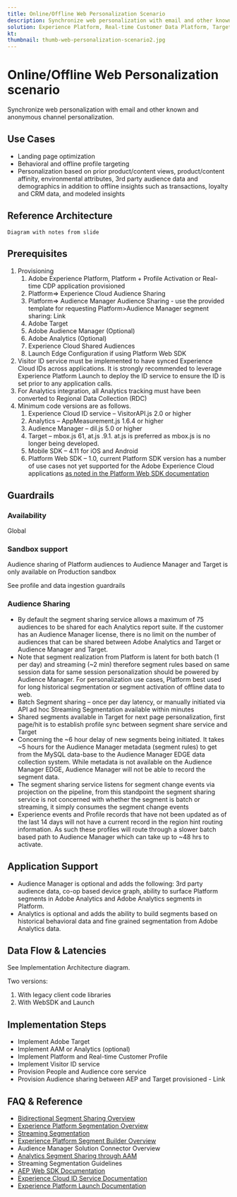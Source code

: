 ```yaml
---
title: Online/Offline Web Personalization Scenario
description: Synchronize web personalization with email and other known and anonymous channel personalization.
solution: Experience Platform, Real-time Customer Data Platform, Target, Audience Manager, Analytics, Experience Cloud Services, Data Collection
kt: 
thumbnail: thumb-web-personalization-scenario2.jpg
---
```


# Online/Offline Web Personalization scenario

Synchronize web personalization with email and other known and anonymous channel personalization.

## Use Cases

* Landing page optimization
* Behavioral and offline profile targeting
* Personalization based on prior product/content views, product/content affinity, environmental attributes, 3rd party audience data and demographics in addition to offline insights such as transactions, loyalty and CRM data, and modeled insights

## Reference Architecture

    Diagram with notes from slide

## Prerequisites

1. Provisioning
    1. Adobe Experience Platform, Platform + Profile Activation or Real-time CDP application provisioned
    1. Platform=> Experience Cloud Audience Sharing
    1. Platform=> Audience Manager Audience Sharing - use the provided template for requesting Platform>Audience Manager segment sharing: Link
    1. Adobe Target
    1. Adobe Audience Manager (Optional)
    1. Adobe Analytics (Optional)
    1. Experience Cloud Shared Audiences
    1. Launch Edge Configuration if using Platform Web SDK
1. Visitor ID service must be implemented to have synced Experience Cloud IDs across applications. It is strongly recommended to leverage Experience Platform Launch to deploy the ID service to ensure the ID is set prior to any application calls.
1. For Analytics integration, all Analytics tracking must have been converted to Regional Data Collection (RDC)
1. Minimum code versions are as follows.
    1. Experience Cloud ID service – VisitorAPI.js 2.0 or higher
    1. Analytics – AppMeasurement.js 1.6.4 or higher
    1. Audience Manager – dil.js 5.0 or higher
    1. Target – mbox.js 61, at.js .9.1. at.js is preferred as mbox.js is no longer being developed.
    1. Mobile SDK – 4.11 for iOS and Android
    1. Platform Web SDK – 1.0, current Platform SDK version has a number of use cases not yet supported for the Adobe Experience Cloud applications [as noted in the Platform Web SDK documentation](https://experienceleague.adobe.com/docs/experience-platform/edge/home.html) 

## Guardrails

### Availability

Global

### Sandbox support

Audience sharing of Platform audiences to Audience Manager and Target is only available on Production sandbox

See profile and data ingestion guardrails

### Audience Sharing

* By default the segment sharing service allows a maximum of 75 audiences to be shared for each Analytics report suite. If the customer has an Audience Manager license, there is no limit on the number of audiences that can be shared between Adobe Analytics and Target or Audience Manager and Target.
* Note that segment realization from Platform is latent for both batch (1 per day) and streaming (~2 min) therefore segment rules based on same session data for same session personalization should be powered by Audience Manager. For personalization use cases, Platform best used for long historical segmentation or segment activation of offline data to web.
* Batch Segment sharing – once per day latency, or manually initiated via API ad hoc Streaming Segmentation available within minutes
* Shared segments available in Target for next page personalization, first page/hit is to establish profile sync between segment share service and Target
* Concerning the ~6 hour delay of new segments being initiated. It takes ~5 hours for the Audience Manager metadata (segment rules) to get from the MySQL data-base to the Audience Manager EDGE data collection system. While metadata is not available on the Audience Manager EDGE, Audience Manager will not be able to record the segment data.
* The segment sharing service listens for segment change events via projection on the pipeline, from this standpoint the segment sharing service is not concerned with whether the segment is batch or streaming, it simply consumes the segment change events
* Experience events and Profile records that have not been updated as of the last 14 days will not have a current record in the region hint routing information. As such these profiles will route through a slower batch based path to Audience Manager which can take up to ~48 hrs to activate.

## Application Support

* Audience Manager is optional and adds the following: 3rd party audience data, co-op based device graph, ability to surface Platform segments in Adobe Analytics and Adobe Analytics segments in Platform.
* Analytics is optional and adds the ability to build segments based on historical behavioral data and fine grained segmentation from Adobe Analytics data.

## Data Flow & Latencies

See Implementation Architecture diagram. 

Two versions: 

1.  With legacy client code libraries
1.  With WebSDK and Launch

## Implementation Steps

* Implement Adobe Target
* Implement AAM or Analytics (optional)
* Implement Platform and Real-time Customer Profile
* Implement Visitor ID service
* Provision People and Audience core service
* Provision Audience sharing between AEP and Target provisioned - Link

## FAQ & Reference

* [Bidirectional Segment Sharing Overview](https://experienceleague.adobe.com/docs/audience-manager/user-guide/implementation-integration-guides/integration-experience-platform/aam-aep-audience-sharing.html)
* [Experience Platform Segmentation Overview](https://experienceleague.adobe.com/docs/experience-platform/segmentation/home.html)
* [Streaming Segmentation](https://experienceleague.adobe.com/docs/experience-platform/segmentation/api/streaming-segmentation.html)
* [Experience Platform Segment Builder Overview](https://experienceleague.adobe.com/docs/experience-platform/segmentation/ui/overview.html)
* Audience Manager Solution Connector Overview
* [Analytics Segment Sharing through AAM](https://experienceleague.adobe.com/docs/analytics/components/segmentation/segmentation-workflow/seg-publish.html)
* Streaming Segmentation Guidelines
* [AEP Web SDK Documentation](https://experienceleague.adobe.com/docs/experience-platform/edge/home.html)
* [Experience Cloud ID Service Documentation](https://experienceleague.adobe.com/docs/id-service/using/home.html)
* [Experience Platform Launch Documentation](https://experienceleague.adobe.com/docs/launch/using/overview.html)